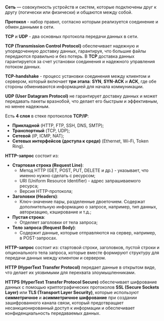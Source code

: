 **Сеть** — совокупность устройств и систем, которые подключены друг к другу (логически или физически) и общаются между собой.

**Протокол** - набор правил, согласно которым реализуется соединение и обмен данными в сети.

**TCP** и **UDP** - два основных протокола передачи данных в сети. 

**TCP (Transmission Control Protocol)** обеспечивает надежную и упорядоченную доставку данных, гарантируя, что большие файлы передаются правильно и без потерь.
В **TCP** доставка данных гарантируется за счет установки соединения и надежного управления потоком данных.

**TCP-handshake** - процесс установки соединения между клиентом и сервером, который включает **три этапа**: **SYN**, **SYN-ACK** и **ACK**, где обе стороны обмениваются информацией для начала коммуникации.

**UDP (User Datagram Protocol)** не гарантирует доставку данных и может передавать пакеты вразнобой, что делает его быстрым и эффективным, но менее надежным.

Есть **4 слоя** в стеке протоколов **TCP/IP**:

- **Прикладной** (HTTP, FTP, SSH, DNS, SMTP);
- **Транспортный** (TCP, UDP);
- **Сетевой** (IP, ICMP, NAT);
- **Сетевых интерфейсов (доступа к среде)** (Ethernet, Wi-Fi, Token Ring).

**HTTP-запрос** состоит из:
- **Стартовая строка (Request Line)**:
    - Метод HTTP (GET, POST, PUT, DELETE и др.) - указывает, что именно нужно сделать с ресурсом;
    - URI (Uniform Resource Identifier) - адрес запрашиваемого ресурса;
    - Версия HTTP-протокола;
- **Заголовки (Headers)**:
  - Ключ-значение пары, разделенные двоеточием.
  Содержат дополнительную информацию о запросе, например, тип данных, авторизацию, кэширование и т.д.;
- **Пустая строка**:
  - Отделяет заголовки от тела запроса;
- **Тело запроса (Request Body)**:
  - Содержит данные, которые отправляются на сервер, например, в POST-запросах.
  
**HTTP-запрос** состоит из: стартовой строки, заголовков, пустой строки и опционального тела запроса, которые вместе формируют структуру для передачи данных между клиентом и сервером.

**HTTP (HyperText Transfer Protocol)** передает данные в открытом виде, что делает их уязвимыми для перехвата злоумышленниками. 

**HTTPS (HyperText Transfer Protocol Secure)** обеспечивает шифрование данных с помощью криптографических протоколов **SSL (Secure Sockets Layer)** или **TLS (Transport Layer Security)**, которые используют **симметричное** и **асимметричное** **шифрование** при создании зашифрованного канала связи, который предотвращает несанкционированный доступ к информации и обеспечивает конфиденциальность передаваемых данных. 
